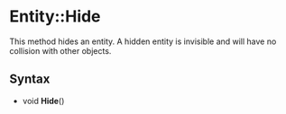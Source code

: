 # Entity::Hide #
This method hides an entity. A hidden entity is invisible and will have no collision with other objects.

## Syntax ##
- void **Hide**()
